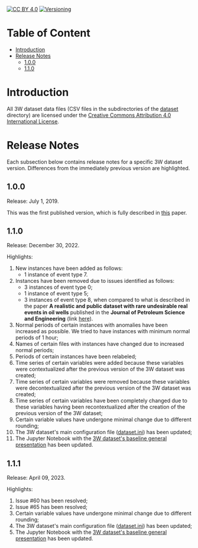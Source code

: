 [![CC BY 4.0][cc-by-shield]][cc-by]
[![Versioning][semver-shield]][semver]

[cc-by]: http://creativecommons.org/licenses/by/4.0/
[cc-by-shield]: https://img.shields.io/badge/License-CC%20BY%204.0-lightgrey.svg
[semver]: https://semver.org
[semver-shield]: https://img.shields.io/badge/semver-2.0.0-blue

# Table of Content

* [Introduction](#introduction)
* [Release Notes](#release-notes)
  * [1.0.0](#100)
  * [1.1.0](#110)

# Introduction

All 3W dataset data files (CSV files in the subdirectories of the [dataset](dataset) directory) are licensed under the [Creative Commons Attribution 4.0 International License][cc-by].

# Release Notes

Each subsection below contains release notes for a specific 3W dataset version. Differences from the immediately previous version are highlighted.

## 1.0.0

Release: July 1, 2019.

This was the first published version, which is fully described in [this](https://doi.org/10.1016/j.petrol.2019.106223) paper.

## 1.1.0

Release: December 30, 2022.

Highlights:

1. New instances have been added as follows:
    * 1 instance of event type 7.
1. Instances have been removed due to issues identified as follows:
	* 3 instances of event type 0;
	* 1 instance of event type 5;
	* 3 instances of event type 8, when compared to what is described in the paper **A realistic and public dataset with rare undesirable real events in oil wells** published in the **Journal of Petroleum Science and Engineering** (link [here](https://doi.org/10.1016/j.petrol.2019.106223)).
1. Normal periods of certain instances with anomalies have been increased as possible. We tried to have instances with minimum normal periods of 1 hour;
1. Names of certain files with instances have changed due to increased normal periods;
1. Periods of certain instances have been relabeled;
1. Time series of certain variables were added because these variables were contextualized after the previous version of the 3W dataset was created;
1. Time series of certain variables were removed because these variables were decontextualized after the previous version of the 3W dataset was created;
1. Time series of certain variables have been completely changed due to these variables having been recontextualized after the creation of the previous version of the 3W dataset;
1. Certain variable values ​​have undergone minimal change due to different rounding;
1. The 3W dataset's main configuration file ([dataset.ini](dataset.ini)) has been updated;
1. The Jupyter Notebook with the [3W dataset's baseline general presentation](../overviews/_baseline/main.ipynb) has been updated.

## 1.1.1

Release: April 09, 2023.

Highlights:

1. Issue #60 has been resolved;
1. Issue #65 has been resolved;
1. Certain variable values ​​have undergone minimal change due to different rounding;
1. The 3W dataset's main configuration file ([dataset.ini](dataset.ini)) has been updated;
1. The Jupyter Notebook with the [3W dataset's baseline general presentation](../overviews/_baseline/main.ipynb) has been updated.